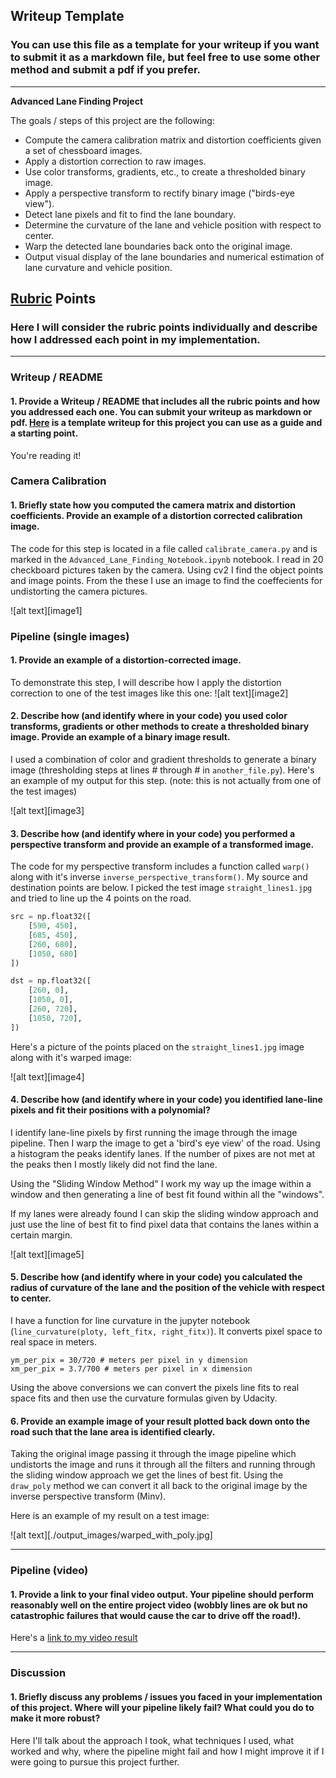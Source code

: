 ## Writeup Template

### You can use this file as a template for your writeup if you want to submit it as a markdown file, but feel free to use some other method and submit a pdf if you prefer.

---

**Advanced Lane Finding Project**

The goals / steps of this project are the following:

* Compute the camera calibration matrix and distortion coefficients given a set of chessboard images.
* Apply a distortion correction to raw images.
* Use color transforms, gradients, etc., to create a thresholded binary image.
* Apply a perspective transform to rectify binary image ("birds-eye view").
* Detect lane pixels and fit to find the lane boundary.
* Determine the curvature of the lane and vehicle position with respect to center.
* Warp the detected lane boundaries back onto the original image.
* Output visual display of the lane boundaries and numerical estimation of lane curvature and vehicle position.


## [Rubric](https://review.udacity.com/#!/rubrics/571/view) Points

### Here I will consider the rubric points individually and describe how I addressed each point in my implementation.  

---

### Writeup / README

#### 1. Provide a Writeup / README that includes all the rubric points and how you addressed each one.  You can submit your writeup as markdown or pdf.  [Here](https://github.com/udacity/CarND-Advanced-Lane-Lines/blob/master/writeup_template.md) is a template writeup for this project you can use as a guide and a starting point.  

You're reading it!

### Camera Calibration

#### 1. Briefly state how you computed the camera matrix and distortion coefficients. Provide an example of a distortion corrected calibration image.

The code for this step is located in a file called `calibrate_camera.py` and is marked in the `Advanced_Lane_Finding_Notebook.ipynb` notebook.  I read in 20 checkboard pictures taken by the camera.  Using cv2 I find the object points and image points.  From the these I use an image to find the coeffecients for undistorting the camera pictures.

![alt text][image1]

### Pipeline (single images)

#### 1. Provide an example of a distortion-corrected image.

To demonstrate this step, I will describe how I apply the distortion correction to one of the test images like this one:
![alt text][image2]

#### 2. Describe how (and identify where in your code) you used color transforms, gradients or other methods to create a thresholded binary image.  Provide an example of a binary image result.

I used a combination of color and gradient thresholds to generate a binary image (thresholding steps at lines # through # in `another_file.py`).  Here's an example of my output for this step.  (note: this is not actually from one of the test images)

![alt text][image3]

#### 3. Describe how (and identify where in your code) you performed a perspective transform and provide an example of a transformed image.

The code for my perspective transform includes a function called `warp()` along with it's inverse `inverse_perspective_transform()`. My source and destination points are below.  I picked the test image `straight_lines1.jpg` and tried to line up the 4 points on the road.

```python
src = np.float32([
    [590, 450],
    [685, 450],
    [260, 680],
    [1050, 680]
])

dst = np.float32([
    [260, 0],
    [1050, 0],
    [260, 720],
    [1050, 720],
])
```
Here's a picture of the points placed on the `straight_lines1.jpg` image along with it's warped image:

![alt text][image4]

#### 4. Describe how (and identify where in your code) you identified lane-line pixels and fit their positions with a polynomial?

I identify lane-line pixels by first running the image through the image pipeline.  Then I warp the image to get a 'bird's eye view' of the road.  Using a histogram the peaks identify lanes.  If the number of pixes are not met at the peaks then I mostly likely did not find the lane.

Using the "Sliding Window Method" I work my way up the image within a window and then generating a line of best fit found within all the "windows".

If my lanes were already found I can skip the sliding window approach and just use the line of best fit to find pixel data that contains the lanes within a certain margin.

![alt text][image5]

#### 5. Describe how (and identify where in your code) you calculated the radius of curvature of the lane and the position of the vehicle with respect to center.

I have a function for line curvature in the jupyter notebook (`line_curvature(ploty, left_fitx, right_fitx)`).  It converts pixel space to real space in meters.

```
ym_per_pix = 30/720 # meters per pixel in y dimension
xm_per_pix = 3.7/700 # meters per pixel in x dimension
```

Using the above conversions we can convert the pixels line fits to real space fits and then use the curvature formulas given by Udacity.

#### 6. Provide an example image of your result plotted back down onto the road such that the lane area is identified clearly.

Taking the original image passing it through the image pipeline which undistorts the image and runs it through all the filters and running through the sliding window approach we get the lines of best fit.  Using the `draw_poly` method we can convert it all back to the original image by the inverse perspective transform (Minv).

Here is an example of my result on a test image:

![alt text][./output_images/warped_with_poly.jpg]

---

### Pipeline (video)

#### 1. Provide a link to your final video output.  Your pipeline should perform reasonably well on the entire project video (wobbly lines are ok but no catastrophic failures that would cause the car to drive off the road!).

Here's a [link to my video result](./videos/project_video.mp4)

---

### Discussion

#### 1. Briefly discuss any problems / issues you faced in your implementation of this project.  Where will your pipeline likely fail?  What could you do to make it more robust?

Here I'll talk about the approach I took, what techniques I used, what worked and why, where the pipeline might fail and how I might improve it if I were going to pursue this project further.  
